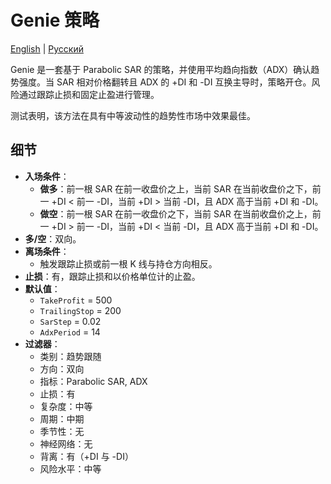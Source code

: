 # Genie 策略
[English](README.md) | [Русский](README_ru.md)

Genie 是一套基于 Parabolic SAR 的策略，并使用平均趋向指数（ADX）确认趋势强度。当 SAR 相对价格翻转且 ADX 的 +DI 和 -DI 互换主导时，策略开仓。风险通过跟踪止损和固定止盈进行管理。

测试表明，该方法在具有中等波动性的趋势性市场中效果最佳。

## 细节

- **入场条件**：
  - **做多**：前一根 SAR 在前一收盘价之上，当前 SAR 在当前收盘价之下，前一 +DI < 前一 -DI，当前 +DI > 当前 -DI，且 ADX 高于当前 +DI 和 -DI。
  - **做空**：前一根 SAR 在前一收盘价之下，当前 SAR 在当前收盘价之上，前一 +DI > 前一 -DI，当前 +DI < 当前 -DI，且 ADX 高于当前 +DI 和 -DI。
- **多/空**：双向。
- **离场条件**：
  - 触发跟踪止损或前一根 K 线与持仓方向相反。
- **止损**：有，跟踪止损和以价格单位计的止盈。
- **默认值**：
  - `TakeProfit` = 500
  - `TrailingStop` = 200
  - `SarStep` = 0.02
  - `AdxPeriod` = 14
- **过滤器**：
  - 类别：趋势跟随
  - 方向：双向
  - 指标：Parabolic SAR, ADX
  - 止损：有
  - 复杂度：中等
  - 周期：中期
  - 季节性：无
  - 神经网络：无
  - 背离：有（+DI 与 -DI）
  - 风险水平：中等
